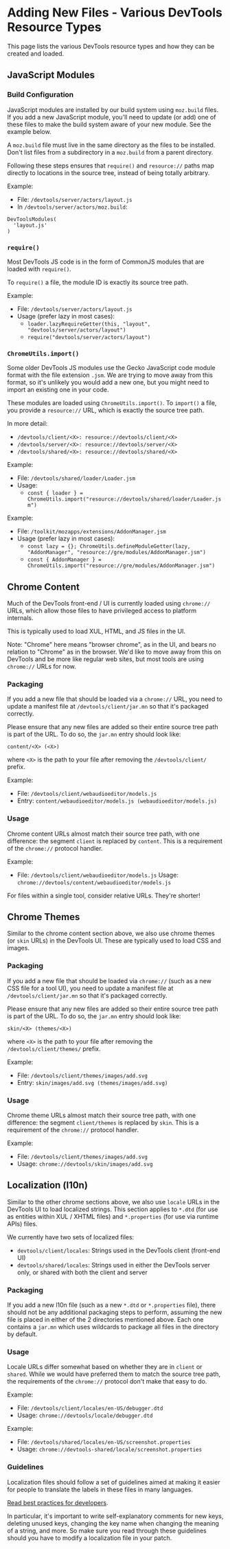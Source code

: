 # Adding New Files - Various DevTools Resource Types

This page lists the various DevTools resource types and how they can be created and loaded.

## JavaScript Modules

### Build Configuration

JavaScript modules are installed by our build system using `moz.build` files. If you add a new JavaScript module, you'll need to update (or add) one of these files to make the build system aware of your new module. See the example below.

A `moz.build` file must live in the same directory as the files to be installed. Don't list files from a subdirectory in a `moz.build` from a parent directory.

Following these steps ensures that `require()` and `resource://` paths map directly to locations in the source tree, instead of being totally arbitrary.

Example:

* File: `/devtools/server/actors/layout.js`
* In `/devtools/server/actors/moz.build`:

```
DevToolsModules(
  'layout.js'
)
```

### `require()`

Most DevTools JS code is in the form of CommonJS modules that are loaded with `require()`.

To `require()` a file, the module ID is exactly its source tree path.

Example:

* File: `/devtools/server/actors/layout.js`
* Usage (prefer lazy in most cases):
  * `loader.lazyRequireGetter(this, "layout", "devtools/server/actors/layout")`
  * `require("devtools/server/actors/layout")`

### `ChromeUtils.import()`

Some older DevTools JS modules use the Gecko JavaScript code module format with the file extension `.jsm`. We are trying to move away from this format, so it's unlikely you would add a new one, but you might need to import an existing one in your code.

These modules are loaded using `ChromeUtils.import()`. To `import()` a file, you provide a `resource://` URL, which is exactly the source tree path.

In more detail:

* `/devtools/client/<X>: resource://devtools/client/<X>`
* `/devtools/server/<X>: resource://devtools/server/<X>`
* `/devtools/shared/<X>: resource://devtools/shared/<X>`

Example:

* File: `/devtools/shared/loader/Loader.jsm`
* Usage:
  * `const { loader } = ChromeUtils.import("resource://devtools/shared/loader/Loader.jsm")`

Example:

* File: `/toolkit/mozapps/extensions/AddonManager.jsm`
* Usage (prefer lazy in most cases):
  * `const lazy = {}; ChromeUtils.defineModuleGetter(lazy, "AddonManager", "resource://gre/modules/AddonManager.jsm")`
  * `const { AddonManager } = ChromeUtils.import("resource://gre/modules/AddonManager.jsm")`

## Chrome Content

Much of the DevTools front-end / UI is currently loaded using `chrome://` URLs, which allow those files to have privileged access to platform internals.

This is typically used to load XUL, HTML, and JS files in the UI.

Note: "Chrome" here means "browser chrome", as in the UI, and bears no relation to "Chrome" as in the browser. We'd like to move away from this on DevTools and be more like regular web sites, but most tools are using `chrome://` URLs for now.

### Packaging

If you add a new file that should be loaded via a `chrome://` URL, you need to update a manifest file at `/devtools/client/jar.mn` so that it's packaged correctly.

Please ensure that any new files are added so their entire source tree path is part of the URL. To do so, the `jar.mn` entry should look like:

```
content/<X> (<X>)
```

where `<X>` is the path to your file after removing the `/devtools/client/` prefix.

Example:

* File: `/devtools/client/webaudioeditor/models.js`
* Entry: `content/webaudioeditor/models.js (webaudioeditor/models.js)`

### Usage

Chrome content URLs almost match their source tree path, with one difference: the segment `client` is replaced by `content`. This is a requirement of the `chrome://` protocol handler.

Example:

* File: `/devtools/client/webaudioeditor/models.js`
Usage: `chrome://devtools/content/webaudioeditor/models.js`

For files within a single tool, consider relative URLs. They're shorter!

## Chrome Themes

Similar to the chrome content section above, we also use chrome themes (or `skin` URLs) in the DevTools UI. These are typically used to load CSS and images.

### Packaging

If you add a new file that should be loaded via `chrome://` (such as a new CSS file for a tool UI), you need to update a manifest file at `/devtools/client/jar.mn` so that it's packaged correctly.

Please ensure that any new files are added so their entire source tree path is part of the URL. To do so, the `jar.mn` entry should look like:

```
skin/<X> (themes/<X>)
```

where `<X>` is the path to your file after removing the `/devtools/client/themes/` prefix.

Example:

* File: `/devtools/client/themes/images/add.svg`
* Entry: `skin/images/add.svg (themes/images/add.svg)`

### Usage

Chrome theme URLs almost match their source tree path, with one difference: the segment `client/themes` is replaced by `skin`. This is a requirement of the `chrome://` protocol handler.

Example:

* File: `/devtools/client/themes/images/add.svg`
* Usage: `chrome://devtools/skin/images/add.svg`

## Localization (l10n)

Similar to the other chrome sections above, we also use `locale` URLs in the DevTools UI to load localized strings. This section applies to `*.dtd` (for use as entities within XUL / XHTML files) and `*.properties` (for use via runtime APIs) files.

We currently have two sets of localized files:

* `devtools/client/locales`: Strings used in the DevTools client (front-end UI)
* `devtools/shared/locales`: Strings used in either the DevTools server only, or shared with both the client and server

### Packaging

If you add a new l10n file (such as a new `*.dtd` or `*.properties` file), there should not be any additional packaging steps to perform, assuming the new file is placed in either of the 2 directories mentioned above. Each one contains a `jar.mn` which uses wildcards to package all files in the directory by default.

### Usage

Locale URLs differ somewhat based on whether they are in `client` or `shared`. While we would have preferred them to match the source tree path, the requirements of the `chrome://` protocol don't make that easy to do.

Example:

* File: `/devtools/client/locales/en-US/debugger.dtd`
* Usage: `chrome://devtools/locale/debugger.dtd`

Example:

* File: `/devtools/shared/locales/en-US/screenshot.properties`
* Usage: `chrome://devtools-shared/locale/screenshot.properties`

### Guidelines

Localization files should follow a set of guidelines aimed at making it easier for people to translate the labels in these files in many languages.

[Read best practices for developers](https://mozilla-l10n.github.io/documentation/localization/dev_best_practices.html).

In particular, it's important to write self-explanatory comments for new keys, deleting unused keys, changing the key name when changing the meaning of a string, and more. So make sure you read through these guidelines should you have to modify a localization file in your patch.
